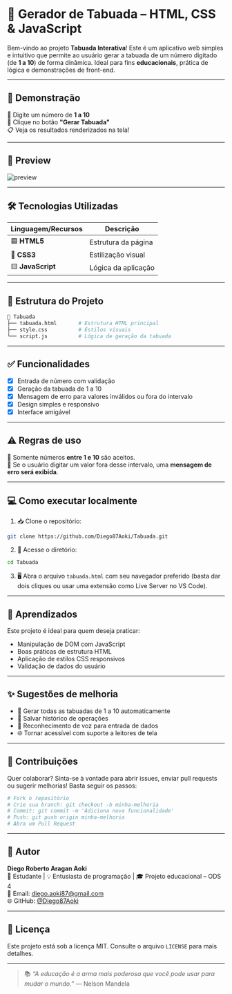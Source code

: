 # 🧮 Gerador de Tabuada – HTML, CSS & JavaScript

Bem-vindo ao projeto **Tabuada Interativa**! Este é um aplicativo web simples e intuitivo que permite ao usuário gerar a tabuada de um número digitado (de **1 a 10**) de forma dinâmica. Ideal para fins **educacionais**, prática de lógica e demonstrações de front-end.

---

## 🚀 Demonstração

🔢 Digite um número de **1 a 10**  
📲 Clique no botão **"Gerar Tabuada"**  
📋 Veja os resultados renderizados na tela!

---

## 📸 Preview

![preview](https://github.com/Diego87Aoki/Tabuada/assets/preview-da-tabuada.png)

---

## 🛠️ Tecnologias Utilizadas

| Linguagem/Recursos | Descrição |
|--------------------|-----------|
| 🟦 **HTML5**        | Estrutura da página |
| 🎨 **CSS3**         | Estilização visual |
| 🟨 **JavaScript**   | Lógica da aplicação |

---

## 📂 Estrutura do Projeto

```bash
📁 Tabuada
├── tabuada.html       # Estrutura HTML principal
├── style.css          # Estilos visuais
└── script.js          # Lógica de geração da tabuada
```

---

## ✅ Funcionalidades

- [x] Entrada de número com validação
- [x] Geração da tabuada de 1 a 10
- [x] Mensagem de erro para valores inválidos ou fora do intervalo
- [x] Design simples e responsivo
- [x] Interface amigável

---

## ⚠️ Regras de uso

🔸 Somente números **entre 1 e 10** são aceitos.  
🔸 Se o usuário digitar um valor fora desse intervalo, uma **mensagem de erro será exibida**.

---

## 💻 Como executar localmente

1. 📥 Clone o repositório:
```bash
git clone https://github.com/Diego87Aoki/Tabuada.git
```

2. 📁 Acesse o diretório:
```bash
cd Tabuada
```

3. 🖥️ Abra o arquivo `tabuada.html` com seu navegador preferido (basta dar dois cliques ou usar uma extensão como Live Server no VS Code).

---

## 🧠 Aprendizados

Este projeto é ideal para quem deseja praticar:

- Manipulação de DOM com JavaScript
- Boas práticas de estrutura HTML
- Aplicação de estilos CSS responsivos
- Validação de dados do usuário

---

## ✨ Sugestões de melhoria

- 🔄 Gerar todas as tabuadas de 1 a 10 automaticamente
- 💾 Salvar histórico de operações
- 🎤 Reconhecimento de voz para entrada de dados
- 🌐 Tornar acessível com suporte a leitores de tela

---

## 🤝 Contribuições

Quer colaborar? Sinta-se à vontade para abrir issues, enviar pull requests ou sugerir melhorias! Basta seguir os passos:

```bash
# Fork o repositório
# Crie sua branch: git checkout -b minha-melhoria
# Commit: git commit -m 'Adiciona nova funcionalidade'
# Push: git push origin minha-melhoria
# Abra um Pull Request
```

---

## 👤 Autor

**Diego Roberto Aragan Aoki**  
📘 Estudante | 💡 Entusiasta de programação | 🎓 Projeto educacional – ODS 4  
📧 Email: diego.aoki87@gmail.com  
🌐 GitHub: [@Diego87Aoki](https://github.com/Diego87Aoki)

---

## 📄 Licença

Este projeto está sob a licença MIT. Consulte o arquivo `LICENSE` para mais detalhes.

---

> 📚 _“A educação é a arma mais poderosa que você pode usar para mudar o mundo.”_ — Nelson Mandela
```


